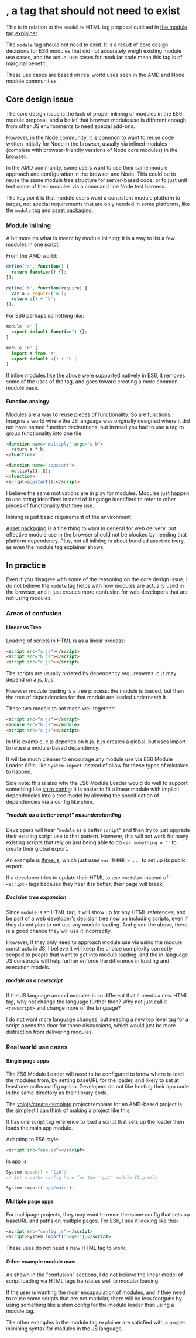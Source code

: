 # <module>, a tag that should not need to exist

This is in relation to the `<module>` HTML tag proposal outlined in [the module tag explainer](https://github.com/dherman/web-modules/blob/master/module-tag/explainer.md).

The `module` tag should not need to exist. It is a result of core design decisions for ES6 modules that did not accurately weigh existing module use cases, and the actual use cases for modular code mean this tag is of marginal benefit.

These use cases are based on real world uses seen in the AMD and Node module communities.

## Core design issue

The core design issue is the lack of proper inlining of modules in the ES6 module proposal, and a belief that browser module use is different enough from other JS environments to need special add-ons.

However, in the Node community, it is common to want to reuse code written initially for Node in the browser, usually via inlined modules (complete with browser-friendly versions of Node core modules) in the browser.

In the AMD community, some users want to use their same module approach and configuration in the browser and Node. This could be to reuse the same module tree structure for server-based code, or to just unit test some of their modules via a command line Node test harness.

The key point is that module users want a consistent module platform to target, not special requirements that are only needed in some platforms, like the `module` tag and [asset packaging](https://github.com/w3ctag/packaging-on-the-web).

### Module inlining

A bit more on what is meant by module inlining: it is a way to list a few modules in one script.

From the AMD world:

```javascript
define('a', function() {
  return function() {};
});

define('b', function(require) {
  var a = require('a');
  return a() + 'b';
});
```

For ES6 perhaps something like:

```javascript
module 'a' {
  export default function() {};
}

module 'b' {
  import a from 'a';
  export default a() + 'b';
}
```

If inline modules like the above were supported natively in ES6, it removes some of the uses of the <module> tag, and goes toward creating a more common module base.

#### Function analogy

Modules are a way to reuse pieces of functionality. So are functions. Imagine a world where the JS language was originally designed where it did not have named function declarations, but instead you had to use a <function> tag to group functionality into one file:

```html
<function name="multiply" args="a,b">
  return a * b;
</function>

<function name="appstart">
  multiply(1, 2);
</function>
<script>appstart();</script>
```

I believe the same motivations are in play for modules. Modules just happen to use string identifiers instead of language identifiers to refer to other pieces of functionality that they use.

Inlining is just basic requirement of the environment.

[Asset packaging](https://github.com/w3ctag/packaging-on-the-web) is a fine thing to want in general for web delivery, but effective module use in the browser should not be blocked by needing that platform dependency. Plus, not all inlining is about bundled asset delivery, as even the module tag explainer shows.

## In practice

Even if you disagree with some of the reasoning on the core design issue, I do not believe the `module` tag helps with how modules are actually used in the browser, and it just creates more confusion for web developers that are not using modules.

### Areas of confusion

#### Linear vs Tree

Loading of scripts in HTML is as a linear process:

```html
<script src="a.js"></script>
<script src="b.js"></script>
<script src="c.js"></script>
```

The scripts are usually ordered by dependency requirements: c.js may depend on a.js, b.js.

However module loading is a tree process: the module is loaded, but then the tree of dependencies for that module are loaded underneath it.

These two models to not mesh well together:

```html
<script src="a.js"></script>
<module src="b.js"></module>
<script src="c.js"></script>
```

In this example, c.js depends on b.js. b.js creates a global, but uses import to reuse a module-based dependency.

It will be much cleaner to encourage any module use via ES6 Module Loader APIs, like `System.import` instead of allow for these types of mistakes to happen.

Side note: this is also why the ES6 Module Loader would do well to support something like [shim config](https://github.com/amdjs/amdjs-api/wiki/Common-Config#shim-): it is easier to fit a linear module with implicit dependencies into a tree model by allowing the specification of dependencies via a config like shim.

##### "module as a better script" misunderstanding

Developers will hear "`module` as a better `script`" and then try to just upgrade their existing script use to that pattern. However,
this will not work for many existing scripts that rely on just being able to do `var something = ''` to create their global export.

An example is [three.js](http://threejs.org/), which just uses `var THREE = ...` to set up its public export.

If a developer tries to update their HTML to use `<module>` instead of `<script>` tags because they hear it is better, their page will break.

##### Decision tree expansion

Since `module` is an HTML tag, it will show up for any HTML references, and be part of a web developer's decision tree now on including scripts, even if they do not plan to not use any module loading. And given the above, there is a good chance they will use it incorrectly.

However, if they only need to approach module use via using the module constructs in JS, I believe it will keep the choice complexity correctly scoped to people that want to get into module loading, and the in-language JS constructs will help further enforce the difference in loading and execution models.

##### module as a newscript

If the JS language around modules is so different that it needs a new HTML tag, why not change the language further then? Why not just call it `<newscript>` and change more of the language?

I do not want more language changes, but needing a new top level tag for a script opens the door for those discussions, which would just be more distraction from delivering modules.

### Real world use cases

#### Single page apps

The ES6 Module Loader will need to be configured to know where to load the modules from, by setting baseURL for the loader, and likely to set at least one paths config option. Developers do not like hosting their app code in the same directory as their library code.

The [volojs/create-template](https://github.com/volojs/create-template) project template for an AMD-based project is the simplest I can think of making a project like this.

It has one script tag reference to load a script that sets up the loader then loads the main app module.

Adapting to ES6 style:

```html
<script src="app.js"></script>
```

In app.js:

```javascript
System.baseUrl = 'lib';
// Set a paths config here for the 'app/' module ID prefix

System.import('app/main');
```

#### Multiple page apps

For multipage projects, they may want to reuse the same config that sets up baseURL and paths on multiple pages. For ES6, I see it looking like this:

```html
<script src="config.js"></script>
<script>System.import('page1');</script>
```

These uses do not need a new HTML tag to work.

#### Other example module uses

As shown in the "confusion" sections, I do not believe the linear model of script loading via HTML tags translates well to modular loading.

If the user is wanting the nicer encapsulation of modules, and if they need to reuse some scripts that are not modular, there will be less footguns by using something like a shim config for the module loader than using a module tag.

The other examples in the module tag explainer are satisfied with a proper inlinining syntax for modules in the JS language.





